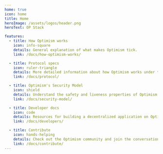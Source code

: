 ```yaml
---
home: true
icon: home
title: Home
heroImage: /assets/logos/header.png
heroText: OP Stack

features:
  - title: How Optimism works
    icon: info-square
    details: General explanation of what makes Optimism tick.
    link: /docs/how-optimism-works/

  - title: Protocol specs
    icon: ruler-triangle
    details: More detailed information about how Optimism works under the hood.
    link: /docs/protocol/

  - title: Optimism's Security Model
    icon: shield
    details: Understand the safety and liveness properties of Optimism.
    link: /docs/security-model/

  - title: Developer docs
    icon: code
    details: Resources for building a decentralized application on Optimism.
    link: /docs/developers/

  - title: Contribute
    icon: hands-helping
    details: Check out the Optimism community and join the conversation.
    link: /docs/contribute/
---
```

